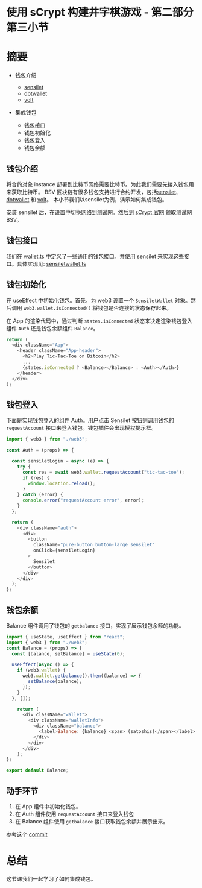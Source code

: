 
# 使用 sCrypt 构建井字棋游戏 - 第二部分 第三小节

# 摘要

* 钱包介绍
  * [sensilet](https://sensilet.com) 
  * [dotwallet](https://www.dotwallet.com/)
  * [volt](https://volt.id)

* 集成钱包
  * 钱包接口
  * 钱包初始化
  * 钱包登入
  * 钱包余额

##  钱包介绍

将合约对象 instance 部署到比特币网络需要比特币。为此我们需要先接入钱包用来获取比特币。
BSV 区块链有很多钱包支持进行合约开发，包括[sensilet](https://sensilet.com/)、[dotwallet](https://www.dotwallet.com/en) 和 [volt](https://volt.id)。
本小节我们以sensilet为例，演示如何集成钱包。

安装 sensilet 后，在设置中切换网络到测试网。然后到 [sCrypt 官网](https://scrypt.io) 领取测试网 BSV。

## 钱包接口

我们在 [wallet.ts](https://github.com/sCrypt-Inc/tic-tac-toe/blob/webapp/src/web3/wallet.ts) 中定义了一些通用的钱包接口。并使用 sensilet 来实现这些接口。具体实现见: [sensiletwallet.ts](https://github.com/sCrypt-Inc/tic-tac-toe/blob/webapp/src/web3/sensiletwallet.ts)

## 钱包初始化

在 useEffect 中初始化钱包。首先，为 web3 设置一个 `SensiletWallet` 对象。然后调用 `web3.wallet.isConnected()` 将钱包是否连接的状态保存起来。

在 App 的渲染代码中，通过判断 `states.isConnected` 状态来决定渲染钱包登入组件 `Auth` 还是钱包余额组件 `Balance`。

```js
return (
  <div className="App">
    <header className="App-header">
      <h2>Play Tic-Tac-Toe on Bitcoin</h2>
      ...
      {states.isConnected ? <Balance></Balance> : <Auth></Auth>}
    </header>
  </div>
);
```

## 钱包登入

下面是实现钱包登入的组件 Auth。用户点击 Sensilet 按钮则调用钱包的 `requestAccount` 接口来登入钱包。钱包插件会出现授权提示框。


```js
import { web3 } from "./web3";

const Auth = (props) => {

  const sensiletLogin = async (e) => {
    try {
      const res = await web3.wallet.requestAccount("tic-tac-toe");
      if (res) {
        window.location.reload();
      }
    } catch (error) {
      console.error("requestAccount error", error);
    }
  };

  return (
    <div className="auth">
      <div>
        <button
          className="pure-button button-large sensilet"
          onClick={sensiletLogin}
        >
          Sensilet
        </button>
      </div>
    </div>
  );
};
```

## 钱包余额

Balance 组件调用了钱包的 `getbalance` 接口，实现了展示钱包余额的功能。


```js
import { useState, useEffect } from "react";
import { web3 } from "./web3";
const Balance = (props) => {
  const [balance, setBalance] = useState(0);

  useEffect(async () => {
    if (web3.wallet) {
      web3.wallet.getbalance().then((balance) => {
        setBalance(balance);
      });
    }
  }, []);

    return (
      <div className="wallet">
        <div className="walletInfo">
          <div className="balance">
            <label>Balance: {balance} <span> (satoshis)</span></label>
          </div>
        </div>
      </div>
    );
};

export default Balance;
```

## 动手环节

1. 在 App 组件中初始化钱包。
2. 在 Auth 组件使用 `requestAccount` 接口来登入钱包
3. 在 Balance 组件使用 `getbalance` 接口获取钱包余额并展示出来。

参考这个 [commit](https://github.com/sCrypt-Inc/tic-tac-toe/commit/b792258bdd3909b9e00f788db8e62c586b182681)

# 总结

这节课我们一起学习了如何集成钱包。

